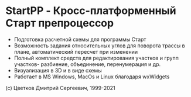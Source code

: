 # StartPP - Кросс-платформенный Старт препроцессор

* Подготовка расчетной схемы для программы Старт
* Возможность задания относительных углов для поворота трассы в плане, автоматический пересчет при изменении
* Полный комплект средств для редактирования участков и групп участков- разбиение, объединение, перенумерация и др.
* Визуализация в 3D и в виде схемы
* Работает в MS Windows, MacOs и Linux благодаря wxWidgets

(с) Цветков Дмитрий Сергеевич, 1999-2021
